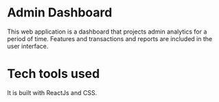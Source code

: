 # Admin Dashboard

This web application is a dashboard that projects admin analytics for a period of time. Features and transactions and reports are included in the user interface.

# Tech tools used

It is built with ReactJs and CSS.
